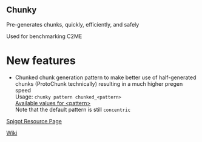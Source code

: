 ## Chunky
Pre-generates chunks, quickly, efficiently, and safely

Used for benchmarking C2ME

# New features
- Chunked chunk generation pattern to make better use of half-generated chunks (ProtoChunk technically) resulting in a much higher pregen speed  
  Usage: `chunky pattern chunked_<pattern>`  
  [Available values for \<pattern\>](https://github.com/pop4959/Chunky/wiki/Patterns)  
  Note that the default pattern is still `concentric`

[Spigot Resource Page](https://www.spigotmc.org/resources/chunky.81534/)

[Wiki](https://github.com/pop4959/Chunky/wiki/Commands)
